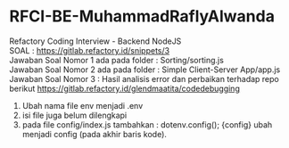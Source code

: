 # RFCI-BE-MuhammadRaflyAlwanda
Refactory Coding Interview - Backend NodeJS
<br>
SOAL : https://gitlab.refactory.id/snippets/3 <br>
Jawaban Soal Nomor 1 ada pada folder : Sorting/sorting.js <br>
Jawaban Soal Nomor 2 ada pada folder : Simple Client-Server App/app.js
Jawaban Soal Nomor 3 :
Hasil analisis error dan perbaikan terhadap repo berikut https://gitlab.refactory.id/glendmaatita/codedebugging
1. Ubah nama file env menjadi .env
2. isi file juga belum dilengkapi
3. pada file config/index.js tambahkan :
    dotenv.config();
    {config} ubah menjadi config (pada akhir baris kode).
    

